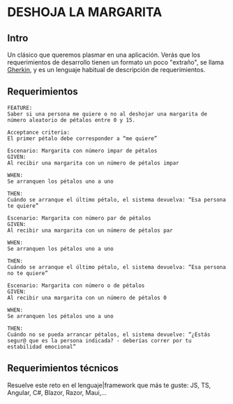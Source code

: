 # DESHOJA LA MARGARITA

## Intro
Un clásico que queremos plasmar en una aplicación. Verás que los requerimientos de desarrollo tienen un formato un poco "extraño", se llama [Gherkin](https://cucumber.io/docs/gherkin/), y es un lenguaje habitual de descripción de requerimientos.

## Requerimientos

```Gherkin
FEATURE:
Saber si una persona me quiere o no al deshojar una margarita de número aleatorio de pétalos entre 0 y 15.

Acceptance criteria:
El primer pétalo debe corresponder a “me quiere”

Escenario: Margarita con número impar de pétalos
GIVEN:
Al recibir una margarita con un número de pétalos impar

WHEN:
Se arranquen los pétalos uno a uno

THEN:
Cuándo se arranque el último pétalo, el sistema devuelva: “Esa persona te quiere”

Escenario: Margarita con número par de pétalos
GIVEN:
Al recibir una margarita con un número de pétalos par

WHEN:
Se arranquen los pétalos uno a uno

THEN:
Cuándo se arranque el último pétalo, el sistema devuelva: “Esa persona no te quiere”

Escenario: Margarita con número o de pétalos
GIVEN:
Al recibir una margarita con un número de pétalos 0

WHEN:
Se arranquen los pétalos uno a uno

THEN:
Cuándo no se pueda arrancar pétalos, el sistema devuelve: “¿Estás segur@ que es la persona indicada? - deberías correr por tu estabilidad emocional”
```

## Requerimientos técnicos
Resuelve este reto en el lenguaje|framework que más te guste: JS, TS, Angular, C#, Blazor, Razor, Maui,...